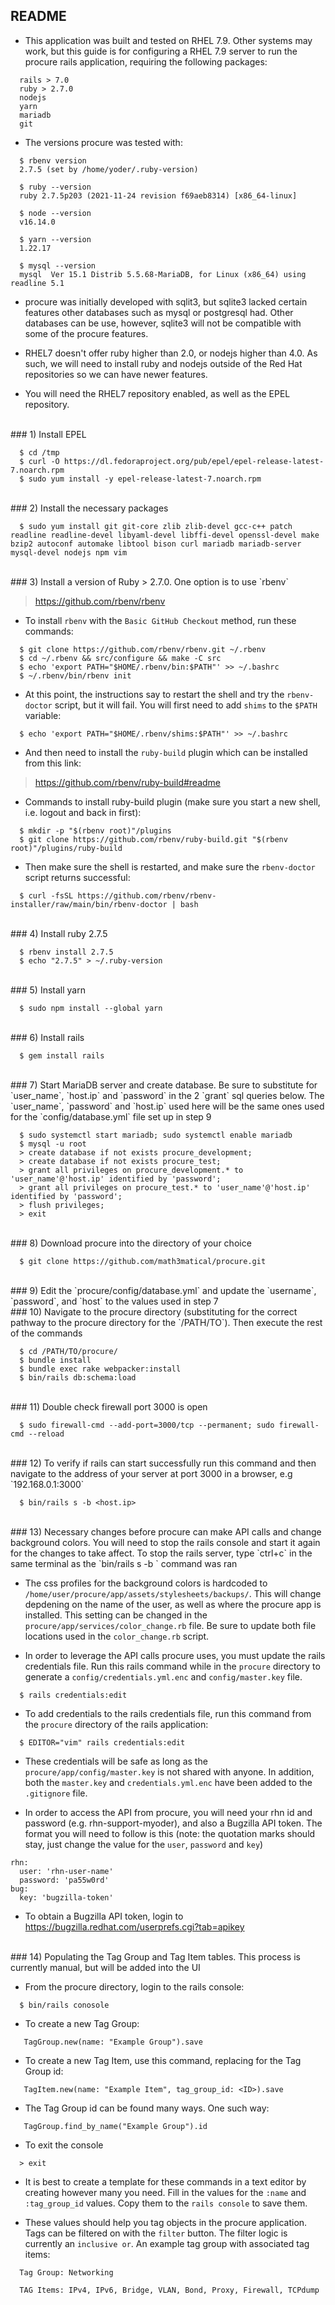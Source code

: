 ## README

 - This application was built and tested on RHEL 7.9.  Other systems may work, but this guide is for configuring a RHEL 7.9 server to run the procure rails application, requiring the following packages:

~~~
  rails > 7.0
  ruby > 2.7.0
  nodejs 
  yarn
  mariadb
  git
~~~

 - The versions procure was tested with:

~~~
  $ rbenv version
  2.7.5 (set by /home/yoder/.ruby-version)

  $ ruby --version
  ruby 2.7.5p203 (2021-11-24 revision f69aeb8314) [x86_64-linux]

  $ node --version
  v16.14.0

  $ yarn --version
  1.22.17

  $ mysql --version
  mysql  Ver 15.1 Distrib 5.5.68-MariaDB, for Linux (x86_64) using readline 5.1
~~~

 - procure was initially developed with sqlit3, but sqlite3 lacked certain features other databases such as mysql or postgresql had.  Other databases can be use, however, sqlite3 will not be compatible with some of the procure features.

 - RHEL7 doesn't offer ruby higher than 2.0, or nodejs higher than 4.0.  As such, we will need to install ruby and nodejs outside of the Red Hat repositories so we can have newer features.

 - You will need the RHEL7 repository enabled, as well as the EPEL repository.

<br>
### 1) Install EPEL

~~~
  $ cd /tmp
  $ curl -O https://dl.fedoraproject.org/pub/epel/epel-release-latest-7.noarch.rpm 
  $ sudo yum install -y epel-release-latest-7.noarch.rpm
~~~

<br>
### 2) Install the necessary packages

~~~
  $ sudo yum install git git-core zlib zlib-devel gcc-c++ patch readline readline-devel libyaml-devel libffi-devel openssl-devel make bzip2 autoconf automake libtool bison curl mariadb mariadb-server mysql-devel nodejs npm vim
~~~

<br>
### 3) Install a version of Ruby > 2.7.0.  One option is to use `rbenv`

 > https://github.com/rbenv/rbenv

 - To install `rbenv` with the `Basic GitHub Checkout` method, run these commands:

~~~
  $ git clone https://github.com/rbenv/rbenv.git ~/.rbenv
  $ cd ~/.rbenv && src/configure && make -C src
  $ echo 'export PATH="$HOME/.rbenv/bin:$PATH"' >> ~/.bashrc
  $ ~/.rbenv/bin/rbenv init
~~~

 - At this point, the instructions say to restart the shell and try the `rbenv-doctor` script, but it will fail.  You will first need to add `shims` to the `$PATH` variable:

~~~
  $ echo 'export PATH="$HOME/.rbenv/shims:$PATH"' >> ~/.bashrc
~~~

 - And then need to install the `ruby-build` plugin which can be installed from this link:

 > <a href="https://github.com/rbenv/ruby-build#readme">https://github.com/rbenv/ruby-build#readme</a>

 - Commands to install ruby-build plugin (make sure you start a new shell, i.e. logout and back in first):

~~~
  $ mkdir -p "$(rbenv root)"/plugins
  $ git clone https://github.com/rbenv/ruby-build.git "$(rbenv root)"/plugins/ruby-build
~~~

 - Then make sure the shell is restarted, and make sure the `rbenv-doctor` script returns successful:

~~~
  $ curl -fsSL https://github.com/rbenv/rbenv-installer/raw/main/bin/rbenv-doctor | bash
~~~

<br>
### 4) Install ruby 2.7.5

~~~
  $ rbenv install 2.7.5
  $ echo "2.7.5" > ~/.ruby-version
~~~

<br>
### 5) Install yarn

~~~
  $ sudo npm install --global yarn
~~~

<br>
### 6) Install rails

~~~
  $ gem install rails
~~~

<br>
### 7) Start MariaDB server and create database.  Be sure to substitute for `user_name`, `host.ip` and `password` in the 2 `grant` sql queries below.  The `user_name`, `password` and `host.ip` used here will be the same ones used for the `config/database.yml` file set up in step 9

~~~
  $ sudo systemctl start mariadb; sudo systemctl enable mariadb
  $ mysql -u root
  > create database if not exists procure_development;
  > create database if not exists procure_test;
  > grant all privileges on procure_development.* to 'user_name'@'host.ip' identified by 'password';
  > grant all privileges on procure_test.* to 'user_name'@'host.ip' identified by 'password';
  > flush privileges;
  > exit
~~~

<br>
### 8) Download procure into the directory of your choice

~~~
  $ git clone https://github.com/math3matical/procure.git
~~~

<br>
### 9) Edit the `procure/config/database.yml` and update the `username`, `password`, and `host` to the values used in step 7

<br>
### 10) Navigate to the procure directory (substituting for the correct pathway to the procure directory for the `/PATH/TO`).  Then execute the rest of the commands

~~~
  $ cd /PATH/TO/procure/
  $ bundle install
  $ bundle exec rake webpacker:install
  $ bin/rails db:schema:load
~~~

<br>
### 11) Double check firewall port 3000 is open

~~~
  $ sudo firewall-cmd --add-port=3000/tcp --permanent; sudo firewall-cmd --reload
~~~

<br>
### 12) To verify if rails can start successfully run this command and then navigate to the address of your server at port 3000 in a browser, e.g `192.168.0.1:3000`

~~~
  $ bin/rails s -b <host.ip>
~~~

<br>
### 13) Necessary changes before procure can make API calls and change background colors.  You will need to stop the rails console and start it again for the changes to take affect.  To stop the rails server, type `ctrl+c` in the same terminal as the `bin/rails s -b <host.ip>` command was ran

 - The css profiles for the background colors is hardcoded to `/home/user/procure/app/assets/stylesheets/backups/`.  This will change depdening on the name of the user, as well as where the procure app is installed.  This setting can be changed in the `procure/app/services/color_change.rb` file.  Be sure to update both file locations used in the `color_change.rb` script.

 - In order to leverage the API calls procure uses, you must update the rails credentials file.  Run this rails command while in the `procure` directory to generate a `config/credentials.yml.enc` and `config/master.key` file.

~~~
  $ rails credentials:edit
~~~

 - To add credentials to the rails credentials file, run this command from the `procure` directory of the rails application:

~~~
  $ EDITOR="vim" rails credentials:edit
~~~ 

 - These credentials will be safe as long as the `procure/app/config/master.key` is not shared with anyone.  In addition, both the `master.key` and `credentials.yml.enc` have been added to the `.gitignore` file.

 - In order to access the API from procure, you will need your rhn id and password (e.g. rhn-support-myoder), and also a Bugzilla API token.  The format you will need to follow is this (note: the quotation marks should stay, just change the value for the `user`, `password` and `key`)
                                                                     
~~~
rhn:
  user: 'rhn-user-name'
  password: 'pa55w0rd'
bug:
  key: 'bugzilla-token'
~~~

 - To obtain a Bugzilla API token, login to <a href="https://bugzilla.redhat.com/userprefs.cgi?tab=apikey">https://bugzilla.redhat.com/userprefs.cgi?tab=apikey</a>


<br>
### 14) Populating the Tag Group and Tag Item tables.  This process is currently manual, but will be added into the UI

 - From the procure directory, login to the rails console:

~~~
  $ bin/rails conosole
~~~

 - To create a new Tag Group:

~~~
   TagGroup.new(name: "Example Group").save
~~~

 - To create a new Tag Item, use this command, replacing <ID> for the Tag Group id:

~~~
   TagItem.new(name: "Example Item", tag_group_id: <ID>).save
~~~

 - The Tag Group id can be found many ways.  One such way:

~~~
   TagGroup.find_by_name("Example Group").id
~~~

 - To exit the console

~~~
  > exit
~~~

 - It is best to create a template for these commands in a text editor by creating however many you need.  Fill in the values for the `:name` and `:tag_group_id` values.  Copy them to the `rails console` to save them.  

 - These values should help you tag objects in the procure application.  Tags can be filtered on with the `filter` button.  The filter logic is currently an `inclusive or`.  An example tag group with associated tag items:

~~~
  Tag Group: Networking

  TAG Items: IPv4, IPv6, Bridge, VLAN, Bond, Proxy, Firewall, TCPdump 
~~~
